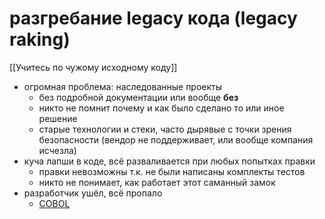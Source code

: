 # разгребание legacy кода (legacy raking)

[[Учитесь по чужому исходному коду]]

* огромная проблема: наследованные проекты
  * без подробной документации или вообще **без**
  * никто не помнит почему и как было сделано то или иное решение
  * старые технологии и стеки, часто дырявые с точки зрения безопасности (вендор не поддерживает, или вообще компания исчезла)
* куча лапши в коде, всё разваливается при любых попытках правки
  * правки невозможны т.к. не были написаны комплекты тестов
  * никто не понимает, как работает этот саманный замок
* разработчик ушёл, всё пропало
  * [COBOL](https://hackaday.com/2020/04/20/cobol-isnt-the-issue-a-misinterpreted-crisis/)
